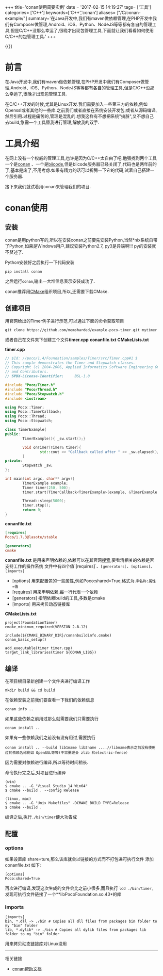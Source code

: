 +++
title='conan使用简要实例'
date = '2017-02-15 14:19:27'
tags= ['工具']
categories= ['C++']
keywords=['C++','conan']
aliases= ["/C/conan-example/"]
summary='在Java开发中,我们有maven做依赖管理,在PHP开发中我们有Composer做管理,Android、iOS、Python、NodeJS等等都有各自的管理工具,但是C/C++没那么幸运了,很晚才出现包管理工具,下面就让我们看看如何使用C/C++的包管理工具.'
+++

{{<outdated  content="本内容为 conan1，且年代久远，目前已过期。">}}

# 前言
在Java开发中,我们有maven做依赖管理,在PHP开发中我们有Composer做管理,Android、iOS、Python、NodeJS等等都有各自的管理工具,但是C/C++没那么幸运了,很晚才出现包管理工具.

在C/C++开发的时候,尤其是Linux开发.我们需要加入一些第三方的依赖,例如Openssl或者其他的一些库.之前我们或者直接在系统安装开发包;或者从源码编译,然后引用.过程是痛苦的,管理是混乱的.想我这样有不想把系统"搞脏",又不想自己去build,急需一个工具替我进行管理,解放我的双手.

# 工具介绍
在网上没有一个权威的管理工具,也许是因为C/C++太自由了吧,勉强找到两个工具一个是[conan](https://www.conan.io) 、一个是[biicode](https://github.com/biicode/),但是biicode服务器已经关闭了,代码也是两年前的了,基本是废了,不用考虑.如果有精力的话可以折腾一下它的代码,试着自己搭建一个服务器.

接下来我们就试着用conan来管理我们的项目.

# conan使用

## 安装

conan是用python写的,所以在安装conan之前要先安装Python,当然*nix系统自带了Python,如果是Windows用户,建议安装Python2.7, py3是异端啊!!! py的安装就不赘述了.

Python安装好之后执行一下代码安装
```
pip install conan
```
之后运行`conan`,输出一大堆信息表示安装成功了.

conan推荐用[CMake](https://cmake.org/)组织项目,所以,还需要下载CMake.

## 创建项目

用官网给出的Timer例子进行示范,可以通过下面的命令获取项目

```
git clone https://github.com/memsharded/example-poco-timer.git mytimer
```

或者自己在文件夹下创建三个文件**timer.cpp** **conanfile.txt** **CMakeLists.txt**

**timer.cpp**
```cpp
// $Id: //poco/1.4/Foundation/samples/Timer/src/Timer.cpp#1 $
// This sample demonstrates the Timer and Stopwatch classes.
// Copyright (c) 2004-2006, Applied Informatics Software Engineering GmbH.
// and Contributors.
// SPDX-License-Identifier:     BSL-1.0

#include "Poco/Timer.h"
#include "Poco/Thread.h"
#include "Poco/Stopwatch.h"
#include <iostream>

using Poco::Timer;
using Poco::TimerCallback;
using Poco::Thread;
using Poco::Stopwatch;

class TimerExample{
public:
        TimerExample(){ _sw.start();}

        void onTimer(Timer& timer){
                std::cout << "Callback called after " << _sw.elapsed()/1000 << " milliseconds." << std::endl;
        }
private:
        Stopwatch _sw;
};

int main(int argc, char** argv){
        TimerExample example;
        Timer timer(250, 500);
        timer.start(TimerCallback<TimerExample>(example, &TimerExample::onTimer));

        Thread::sleep(5000);
        timer.stop();
        return 0;
}
```
**conanfile.txt**
```ini
[requires]
Poco/1.7.3@lasote/stable

[generators]
cmake
```
**conanfile.txt** 是用来声明依赖的,依赖可以在其官网[搜索](https://www.conan.io/search?q=*),要看清相关的依赖是否支持工作的操作系统
文件中有四个值`[requires]`、`[generators]`、`[options]`、`[imports]`
- [options] 用来配置包的一些属性,例如Poco:shared=True,格式为 `库名称:属性=值`
- [requires] 用来申明依赖,每一行代表一个依赖
- [generators] 指明依赖build的工具,多数是cmake
- [imports] 用来拷贝动态链接库

**CMakeLists.txt**
```
project(FoundationTimer)
cmake_minimum_required(VERSION 2.8.12)

include(${CMAKE_BINARY_DIR}/conanbuildinfo.cmake)
conan_basic_setup()

add_executable(timer timer.cpp)
target_link_libraries(timer ${CONAN_LIBS})
```

## 编译

在项目根目录新创建一个文件夹进行编译工作
```
mkdir build && cd build
```
在依赖安装之前我们要查看一下我们的依赖信息
```
conan info ..
```
如果这些依赖之前用过那么就需要我们只需要执行
```
conan install ..
```
如果有一些依赖我们之前没有没有用过,需要执行
```
conan install .. --build lib1name lib2name ....//libname表示之前没有使用过的依赖名称例如 OpenSSL等等(不需要理会 zlib 和electric-fence)
```

因为需要对依赖进行编译,所以等待时间稍长.

命令执行完之后,对项目进行编译
```
(win)
$ cmake .. -G "Visual Studio 14 Win64"
$ cmake --build . --config Release

(linux, mac)
$ cmake .. -G "Unix Makefiles" -DCMAKE_BUILD_TYPE=Release
$ cmake --build .
```
编译之后,执行`./bin/timer`便大功告成

## 配置
 ### options 
  如果设置库 share=ture,那么该库就会以链接的方式而不打包进可执行文件
  添加 conanfile.txt 如下:
  ```
  [options]
  Poco:shared=True
  ```
  再次进行编译,发现这次生成的文件会比之前小很多,而且执行 `ldd ./bin/timer`, 发现可执行文件链接了一个**libPocoFoundation.so.43*的库

  ### imports
  ```
  [imports]
  bin, *.dll -> ./bin # Copies all dll files from packages bin folder to my "bin" folder
  lib, *.dylib* -> ./bin # Copies all dylib files from packages lib folder to my "bin" folder
  ```
  用来拷贝动态链接库对Linux没用


----
相关链接
- [conan帮助文档](http://docs.conan.io/en/latest/index.html)  